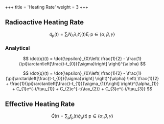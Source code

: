 +++
title = 'Heating Rate'
weight = 3
+++

## Radioactive Heating Rate

$$
\dot{q}_{\mathrm{p}}(t) = \sum_{i} N_{A} \lambda_{i}Y_{i}(t)E_{i}   \text{    p} \in \{\alpha, \beta, \gamma\}
$$


### Analytical 
$$
\dot{q}(t) = \dot{\epsilon}_{0}\left( \frac{1}{2} - \frac{1}{\pi}\arctan\left[\frac{t-t_{0}}{\sigma}\right] \right)^{\alpha}
$$


$$
\dot{q}(t) = \dot{\epsilon}_{0}\left( \frac{1}{2} - \frac{1}{\pi}\arctan\left[\frac{t-t_{0}}{\sigma}\right] \right)^{\alpha} \left( \frac{1}{2} + \frac{1}{\pi}\arctan\left[\frac{t-t_{1}}{\sigma_{1}}\right] \right)^{\alpha_{1}} + C_{1}e^{-t/\tau_{1}} + C_{2}e^{-t/\tau_{2}} + C_{3}e^{-t/\tau_{3}}
$$



## Effective Heating Rate


$$
\dot{Q}(t) = \sum_{\mathrm{p}}f_{\mathrm{p}}(t)\dot{q}_{\mathrm{p}}(t)   \text{    p} \in \{\alpha, \beta, \gamma\}
$$